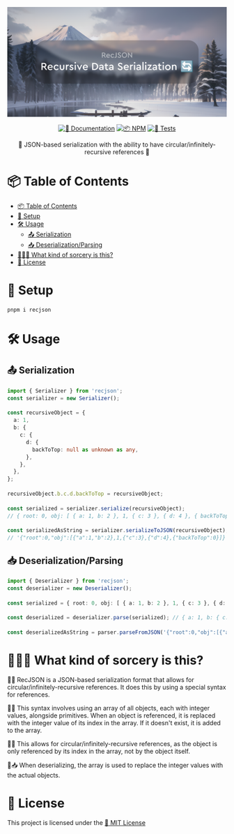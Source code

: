 <div align="center">

![RecJSON 🔄🔢](https://github.com/Exponential-Workload/recjson/blob/master/social.png?raw=true)

  [![📝 Documentation](https://img.shields.io/badge/📝-Documentation-blue)](https://gh.expo.moe/recjson)
  [![📦 NPM](https://img.shields.io/npm/v/recjson?label=📦%20NPM)](https://npmjs.com/package/recjson)
  [![🧪 Tests](https://img.shields.io/github/actions/workflow/status/Exponential-Workload/recjson/test.yml?branch=master&label=🧪%20Tests)](https://github.com/Exponential-Workload/recjson/actions/workflows/test.yml)

🔄 JSON-based serialization with the ability to have circular/infinitely-recursive references 🔗

</div>

# 📦 Table of Contents
- [📦 Table of Contents](#-table-of-contents)
- [🚀 Setup](#-setup)
- [🛠️ Usage](#️-usage)
  - [📤 Serialization](#-serialization)
  - [📥 Deserialization/Parsing](#-deserializationparsing)
- [🧙‍♂️🔮 What kind of sorcery is this?](#️-what-kind-of-sorcery-is-this)
- [📜 License](#-license)

# 🚀 Setup

```sh
pnpm i recjson
```

# 🛠️ Usage

## 📤 Serialization

```ts
import { Serializer } from 'recjson';
const serializer = new Serializer();

const recursiveObject = {
  a: 1,
  b: {
    c: {
      d: {
        backToTop: null as unknown as any,
      },
    },
  },
};

recursiveObject.b.c.d.backToTop = recursiveObject;

const serialized = serializer.serialize(recursiveObject);
// { root: 0, obj: [ { a: 1, b: 2 }, 1, { c: 3 }, { d: 4 }, { backToTop: 0 } ] } - As a JS Object

const serializedAsString = serializer.serializeToJSON(recursiveObject);
// '{"root":0,"obj":[{"a":1,"b":2},1,{"c":3},{"d":4},{"backToTop":0}]}'
```

## 📥 Deserialization/Parsing

```ts
import { Deserializer } from 'recjson';
const deserializer = new Deserializer();

const serialized = { root: 0, obj: [ { a: 1, b: 2 }, 1, { c: 3 }, { d: 4 }, { backToTop: 0 } ] }; // As a JS Object

const deserialized = deserializer.parse(serialized); // { a: 1, b: { c: { d: [Circular] } } }

const deserializedAsString = parser.parseFromJSON('{"root":0,"obj":[{"a":1,"b":2},1,{"c":3},{"d":4},{"backToTop":0}]}'); // { a: 1, b: { c: { d: [Circular] } } }
```

# 🧙‍♂️🔮 What kind of sorcery is this?

🔄📝 RecJSON is a JSON-based serialization format that allows for circular/infinitely-recursive references. It does this by using a special syntax for references.

🔢🔄 This syntax involves using an array of all objects, each with integer values, alongside primitives. When an object is referenced, it is replaced with the integer value of its index in the array. If it doesn't exist, it is added to the array.

🔄🔄 This allows for circular/infinitely-recursive references, as the object is only referenced by its index in the array, not by the object itself.

🔄📥 When deserializing, the array is used to replace the integer values with the actual objects.

# 📜 License

This project is licensed under the [📄 MIT License](./LICENSE)
